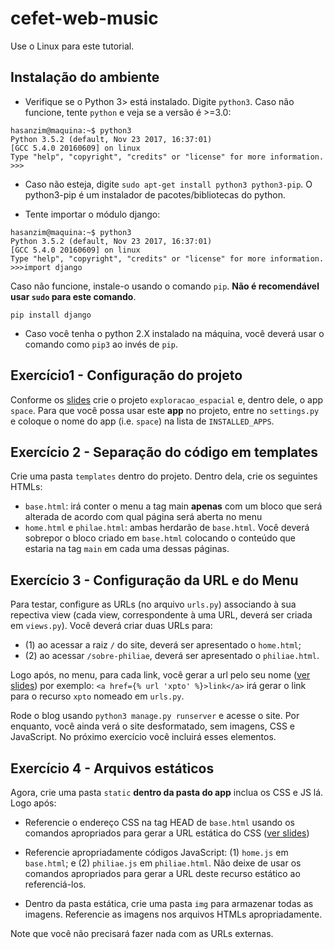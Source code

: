 # cefet-web-music
Use o Linux para este tutorial.

## Instalação do ambiente



- Verifique se o Python 3> está instalado. Digite `python3`. Caso não funcione, tente `python` e veja se a versão é >=3.0:
```shell
hasanzim@maquina:~$ python3
Python 3.5.2 (default, Nov 23 2017, 16:37:01)
[GCC 5.4.0 20160609] on linux
Type "help", "copyright", "credits" or "license" for more information.
>>>
```

- Caso não esteja, digite `sudo apt-get install python3 python3-pip`. O python3-pip é um instalador de pacotes/bibliotecas do python.

- Tente importar o módulo django:
```shell
hasanzim@maquina:~$ python3
Python 3.5.2 (default, Nov 23 2017, 16:37:01)
[GCC 5.4.0 20160609] on linux
Type "help", "copyright", "credits" or "license" for more information.
>>>import django
```


Caso não funcione, instale-o usando o comando  `pip`. **Não é recomendável usar `sudo` para este comando**.
```
pip install django
```
- Caso você tenha o python 2.X instalado na máquina, você deverá usar o comando como `pip3` ao invés de `pip`.

## Exercício1 - Configuração do projeto

Conforme os [slides](https://daniel-hasan.github.io/cefet-web-grad/classes/python3/#django) crie o projeto `exploracao_espacial` e, dentro dele, o app `space`. Para que você possa usar este **app** no projeto, entre no `settings.py` e coloque o nome do app (i.e. `space`) na lista de `INSTALLED_APPS`.


## Exercício 2 - Separação do código em templates 

Crie uma pasta `templates` dentro do projeto. Dentro dela, crie os seguintes HTMLs:

- `base.html`: irá conter o menu a tag main **apenas** com um bloco que será alterada de acordo com qual página será aberta no menu
- `home.html` e `philae.html`: ambas herdarão de `base.html`. Você deverá sobrepor o bloco criado em `base.html` colocando o conteúdo que estaria na tag `main` em cada uma dessas páginas.


## Exercício 3 - Configuração da URL e do Menu

Para testar, configure as URLs (no arquivo `urls.py`) associando à sua repectiva view (cada view, correspondente à uma URL, deverá ser criada em `views.py`). Você deverá criar duas URLs para: 

- (1) ao acessar a raiz `/` do site, deverá ser apresentado o `home.html`; 
- (2) ao acessar `/sobre-philiae`, deverá ser apresentado o `philiae.html`.

Logo após, no menu, para cada link, você gerar a url pelo seu nome ([ver slides](https://daniel-hasan.github.io/cefet-web/classes/python4/#urls)) por exemplo: `<a href={% url 'xpto' %}>link</a>` irá gerar o link para o recurso `xpto` nomeado em `urls.py`.


Rode o blog usando `python3 manage.py runserver` e acesse o site. 
Por enquanto, você ainda verá o site desformatado, sem imagens, CSS e JavaScript. No próximo exercício você incluirá esses elementos.


## Exercício 4 - Arquivos estáticos 

Agora, crie uma pasta `static` **dentro da pasta do app** inclua os CSS e JS lá.  Logo após: 

- Referencie o endereço CSS na tag HEAD de `base.html` usando  os comandos apropriados para gerar a URL estática do CSS ([ver slides](https://daniel-hasan.github.io/cefet-web/classes/python4/#static))

- Referencie apropriadamente códigos JavaScript: (1) `home.js` em  `base.html`; e (2) `philiae.js` em `philiae.html`. Não deixe de usar os comandos apropriados para gerar a URL deste recurso estático ao referenciá-los.

- Dentro da pasta estática, crie uma pasta `img` para armazenar todas as imagens. Referencie as imagens nos arquivos HTMLs apropriadamente. 

Note que você não precisará fazer nada com as URLs externas.
